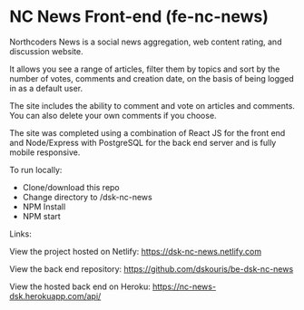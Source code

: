 # NC News Front-end (fe-nc-news)

Northcoders News is a social news aggregation, web content rating, and discussion website.

It allows you see a range of articles, filter them by topics and sort by the number of votes, comments and creation date, on the basis of being logged in as a default user.

The site includes the ability to comment and vote on articles and comments. You can also delete your own comments if you choose.

The site was completed using a combination of React JS for the front end and Node/Express with PostgreSQL for the back end server and is fully mobile responsive.

To run locally:

- Clone/download this repo
- Change directory to /dsk-nc-news
- NPM Install
- NPM start

Links:

View the project hosted on Netlify: https://dsk-nc-news.netlify.com

View the back end repository: https://github.com/dskouris/be-dsk-nc-news

View the hosted back end on Heroku: https://nc-news-dsk.herokuapp.com/api/
